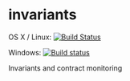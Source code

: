 # invariants

OS X / Linux: [![Build Status](https://travis-ci.org/literate-unitb/invariants.svg?branch=master)](https://travis-ci.org/literate-unitb/invariants)

Windows: [![Build status](https://ci.appveyor.com/api/projects/status/pk0a2ydpn9734o43?svg=true)](https://ci.appveyor.com/project/cipher1024/invariants)

Invariants and contract monitoring
